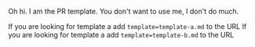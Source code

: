 
Oh hi. I am the PR template. You don't want to use me, I don't do much. 

If you are looking for template a add `template=template-a.md` to the URL
If you are looking for template a add `template=template-b.md` to the URL
